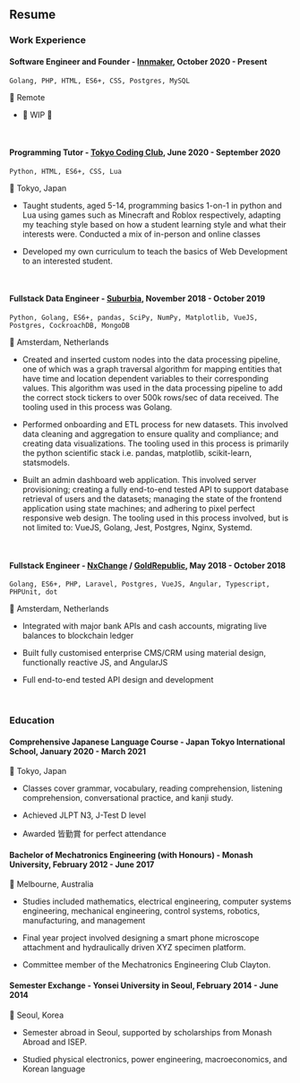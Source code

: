 ## Resume


### Work Experience

#### Software Engineer and Founder - [Innmaker](https://www.linkedin.com/company/71387303/), October 2020 - Present

`Golang, PHP, HTML, ES6+, CSS, Postgres, MySQL`

:round_pushpin: Remote
   
   - :construction: WIP :construction:
   
   <br>

#### Programming Tutor - [Tokyo Coding Club](https://tokyocodingclub.com/), June 2020 - September 2020

`Python, HTML, ES6+, CSS, Lua`

:round_pushpin: Tokyo, Japan
   
   - Taught students, aged 5-14, programming basics 1-on-1 in python and Lua using games such as Minecraft and Roblox respectively, 
   adapting my teaching style based on how a student learning style and what their interests were. Conducted a mix of in-person and online
   classes
      
   - Developed my own curriculum to teach the basics of Web Development to an interested student.
   
   <br>

#### Fullstack Data Engineer - [Suburbia](https://suburbia.io/), November 2018 - October 2019

`Python, Golang, ES6+, pandas, SciPy, NumPy, Matplotlib, VueJS, Postgres, CockroachDB, MongoDB`

:round_pushpin: Amsterdam, Netherlands

   - Created and inserted custom nodes into the data processing pipeline, one of which was a graph traversal algorithm for mapping entities 
   that have time and location dependent variables to their corresponding values. This algorithm was used in the data processing pipeline 
   to add the correct stock tickers to over 500k rows/sec of data received. The tooling used in this process was Golang.
   
   - Performed onboarding and ETL process for new datasets. This involved data cleaning and aggregation to ensure quality and compliance; 
   and creating data visualizations. The tooling used in this process is primarily the python scientific stack 
   i.e. pandas, matplotlib, scikit-learn, statsmodels.
      
   - Built an admin dashboard web application. This involved server provisioning; creating a fully end-to-end tested API to support database    
   retrieval of users and the datasets; managing the state of the frontend application using state machines; and adhering to pixel perfect 
   responsive web design. The tooling used in this process involved, but is not limited to: VueJS, Golang, Jest, Postgres, Nginx, Systemd.
   
   <br>
   
#### Fullstack Engineer - [NxChange](https://www.nxchange.com/) / [GoldRepublic](https://www.goldrepublic.com), May 2018 - October 2018

`Golang, ES6+, PHP, Laravel, Postgres, VueJS, Angular, Typescript, PHPUnit, dot`

:round_pushpin: Amsterdam, Netherlands
   
   - Integrated with major bank APIs and cash accounts, migrating live balances to blockchain ledger
   
   - Built fully customised enterprise CMS/CRM using material design, functionally reactive JS, and AngularJS
   
   - Full end-to-end tested API design and development

  <br>


### Education

#### Comprehensive Japanese Language Course - Japan Tokyo International School, January 2020 - March 2021

:round_pushpin: Tokyo, Japan

   - Classes cover grammar, vocabulary, reading comprehension, listening comprehension, conversational practice, and kanji study.
   
   - Achieved JLPT N3, J-Test D level
   
   - Awarded 皆勤賞 for perfect attendance

#### Bachelor of Mechatronics Engineering (with Honours) - Monash University, February 2012 - June 2017

:round_pushpin: Melbourne, Australia 

   - Studies included mathematics, electrical engineering, computer systems engineering, mechanical engineering, control systems, robotics, manufacturing, and management
   
   - Final year project involved designing a smart phone microscope attachment and hydraulically driven XYZ specimen platform.
   
   - Committee member of the Mechatronics Engineering Club Clayton.

#### Semester Exchange - Yonsei University in Seoul, February 2014 - June 2014

:round_pushpin: Seoul, Korea 

   - Semester abroad in Seoul, supported by scholarships from Monash Abroad and ISEP.
   
   - Studied physical electronics, power engineering, macroeconomics, and Korean language
   
   

